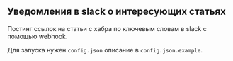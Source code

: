 ## Уведомления в slack о интересующих статьях

Постинг ссылок на статьи с хабра по ключевым словам в slack с помощью webhook.

Для запуска нужен `config.json` описание в `config.json.example`.



